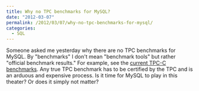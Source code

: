 ```yaml
---
title: Why no TPC benchmarks for MySQL?
date: "2012-03-07"
permalink: /2012/03/07/why-no-tpc-benchmarks-for-mysql/
categories:
  - SQL
---
```

Someone asked me yesterday why there are no TPC benchmarks for MySQL. By "benchmarks" I don't mean "benchmark tools" but rather "official benchmark results." For example, see the [current TPC-C benchmarks][1]. Any true TPC benchmark has to be certified by the TPC and is an arduous and expensive process. Is it time for MySQL to play in this theater? Or does it simply not matter?

 [1]: http://www.tpc.org/tpcc/results/tpcc_results.asp
